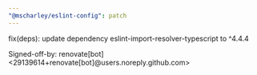```yaml
---
"@mscharley/eslint-config": patch
---
```


fix(deps): update dependency eslint-import-resolver-typescript to ^4.4.4

Signed-off-by: renovate[bot] <29139614+renovate[bot]@users.noreply.github.com>
